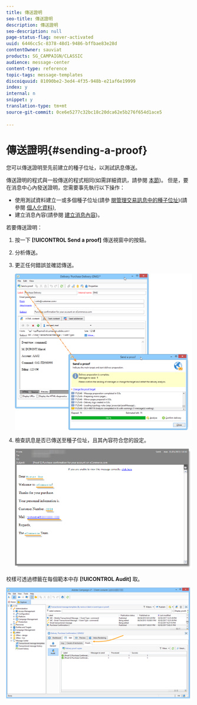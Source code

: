 ```yaml
---
title: 傳送證明
seo-title: 傳送證明
description: 傳送證明
seo-description: null
page-status-flag: never-activated
uuid: 6446cc5c-8378-48d1-9486-bffbae83e28d
contentOwner: sauviat
products: SG_CAMPAIGN/CLASSIC
audience: message-center
content-type: reference
topic-tags: message-templates
discoiquuid: 81090be2-3ed4-4f35-948b-e21af6e19999
index: y
internal: n
snippet: y
translation-type: tm+mt
source-git-commit: 0ce6e5277c32bc18c20dca62e5b276f654d1ace5

---
```



# 傳送證明{#sending-a-proof}

您可以傳送證明至先前建立的種子位址，以測試訊息傳送。

傳送證明的程式與一般傳送的程式相同(如需詳細資訊，請參閱 [本節](../../delivery/using/steps-validating-the-delivery.md#sending-a-proof))。 但是，要在消息中心內發送證明，您需要事先執行以下操作：

* 使用測試資料建立一或多個種子位址(請參 [閱管理交易訊息中的種子位址](../../message-center/using/managing-seed-addresses-in-transactional-messages.md))(請參閱 [個人化資料](../../message-center/using/personalization-data.md)),
* 建立消息內容(請參閱 [建立消息內容](../../message-center/using/creating-message-content.md))。

若要傳送證明：

1. 按一下 **[!UICONTROL Send a proof]** 傳送視窗中的按鈕。
1. 分析傳送。
1. 更正任何錯誤並確認傳送。

   ![](assets/messagecenter_send_proof_001.png)

1. 檢查訊息是否已傳送至種子位址，且其內容符合您的設定。

   ![](assets/messagecenter_send_proof_002.png)

校樣可透過標籤在每個範本中存 **[!UICONTROL Audit]** 取。

![](assets/messagecenter_send_proof_003.png)

